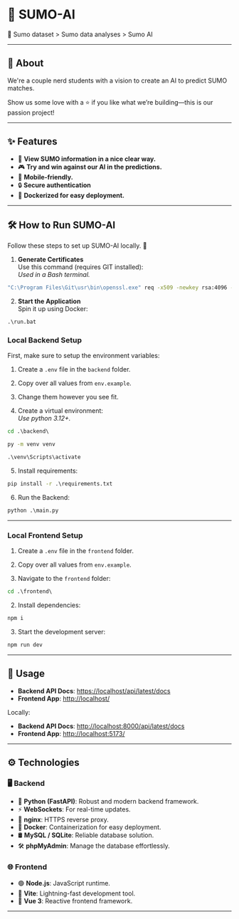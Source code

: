 # 🚀 SUMO-AI

🎉 Sumo dataset > Sumo data analyses > Sumo AI

---

## 🧐 About

We're a couple nerd students with a vision to create an AI to predict SUMO matches.

Show us some love with a ⭐ if you like what we’re building—this is our passion project!

---

## ✨ Features

- 🥷 **View SUMO information in a nice clear way.**
- 🎮 **Try and win against our AI in the predictions.**
- 📱 **Mobile-friendly.**
- 🔒 **Secure authentication**
- 🐳 **Dockerized for easy deployment.**

---

## 🛠️ How to Run SUMO-AI

Follow these steps to set up SUMO-AI locally. 🚀  

1. **Generate Certificates**  
  Use this command (requires GIT installed):  
  *Used in a Bash terminal.*
  ```bash
  "C:\Program Files\Git\usr\bin\openssl.exe" req -x509 -newkey rsa:4096 -keyout nginx/certs/nginx.key -out nginx/certs/nginx.crt -days 365 -nodes  
  ```
  
2. **Start the Application**  
  Spin it up using Docker:  
  ```cmd
  .\run.bat  
  ```

### **Local Backend Setup**  

First, make sure to setup the environment variables:

1. Create a `.env` file in the `backend` folder.
2. Copy over all values from `env.example`.
3. Change them however you see fit.

4. Create a virtual environment:  
  *Use python 3.12+.*
  ```cmd
  cd .\backend\

  py -m venv venv

  .\venv\Scripts\activate
  ```

5. Install requirements:
  ```cmd
  pip install -r .\requirements.txt
  ```

6. Run the Backend:
  ```cmd
  python .\main.py
  ```

---

### **Local Frontend Setup**  

1. Create a `.env` file in the `frontend` folder.
2. Copy over all values from `env.example`.

1. Navigate to the `frontend` folder:  
  ```cmd
  cd .\frontend\  
  ```

2. Install dependencies:
  ```cmd
  npm i  
  ```

3. Start the development server:
  ```cmd
  npm run dev
  ``` 

---

## 🎯 Usage  

- **Backend API Docs**: [https://localhost/api/latest/docs](https://localhost/api/latest/docs)  
- **Frontend App**: [http://localhost/](http://localhost/)  
<!-- - **phpMyAdmin**: [http://localhost:8080/](http://localhost:8080/)   -->

Locally:
- **Backend API Docs**: [http://localhost:8000/api/latest/docs](https://localhost:8000/api/latest/docs)  
- **Frontend App**: [http://localhost:5173/](http://localhost:5173/)  

---

## ⚙️ Technologies  

### 🖥️ **Backend**  
- 🐍 **Python (FastAPI)**: Robust and modern backend framework.  
- ⚡ **WebSockets**: For real-time updates.  
- 🧩 **nginx**: HTTPS reverse proxy.  
- 🐋 **Docker**: Containerization for easy deployment.  
- 🛢️ **MySQL / SQLite**: Reliable database solution.  
- 🛠️ **phpMyAdmin**: Manage the database effortlessly.  

### 🌐 **Frontend**  
- 🟢 **Node.js**: JavaScript runtime.  
- 🚀 **Vite**: Lightning-fast development tool.  
- 🎨 **Vue 3**: Reactive frontend framework.  

---

<!-- ## 🤝 Contribute  

Want to make Quizzap even better? Awesome! Here's how you can help:  

1. Fork the repository.  
2. Create a feature branch:  
  ```cmd
  git checkout -b feature-name
  ```

3. Commit your changes:  
  ```cmd
  git commit -m "Add your message here" 
  ``` 

4. Push the branch:  
  ```cmd
  git push origin feature-name
  ```

5. Open a Pull Request.

--- -->

<!-- ## 📜 License  

This project is licensed under the MIT License. See the [LICENSE](LICENSE) file for details.

---

🚀 **Ready to start quizzing? Let's go!** -->

